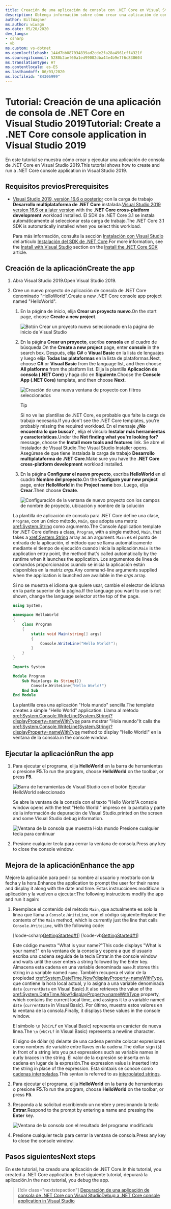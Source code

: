 ```yaml
---
title: Creación de una aplicación de consola con .NET Core en Visual Studio
description: Obtenga información sobre cómo crear una aplicación de consola de .NET Core con C# o Visual Basic mediante Visual Studio.
author: BillWagner
ms.author: wiwagn
ms.date: 05/20/2020
dev_langs:
- csharp
- vb
ms.custom: vs-dotnet
ms.openlocfilehash: 144d7bb087034839ad2cde2fa28a4961cff4321f
ms.sourcegitcommit: 5280b2aef60a1ed99002dba44e4b9e7f6c830604
ms.translationtype: HT
ms.contentlocale: es-ES
ms.lasthandoff: 06/03/2020
ms.locfileid: "84306999"
---
```

# <a name="tutorial-create-a-net-core-console-application-in-visual-studio-2019"></a><span data-ttu-id="0a2dc-103">Tutorial: Creación de una aplicación de consola de .NET Core en Visual Studio 2019</span><span class="sxs-lookup"><span data-stu-id="0a2dc-103">Tutorial: Create a .NET Core console application in Visual Studio 2019</span></span>

<span data-ttu-id="0a2dc-104">En este tutorial se muestra cómo crear y ejecutar una aplicación de consola de .NET Core en Visual Studio 2019.</span><span class="sxs-lookup"><span data-stu-id="0a2dc-104">This tutorial shows how to create and run a .NET Core console application in Visual Studio 2019.</span></span>

## <a name="prerequisites"></a><span data-ttu-id="0a2dc-105">Requisitos previos</span><span class="sxs-lookup"><span data-stu-id="0a2dc-105">Prerequisites</span></span>

- <span data-ttu-id="0a2dc-106">[Visual Studio 2019, versión 16.6 o posterior](https://visualstudio.microsoft.com/downloads/?utm_medium=microsoft&utm_source=docs.microsoft.com&utm_campaign=inline+link&utm_content=download+vs2019) con la carga de trabajo **Desarrollo multiplataforma de .NET Core** instalada.</span><span class="sxs-lookup"><span data-stu-id="0a2dc-106">[Visual Studio 2019 version 16.6 or a later version](https://visualstudio.microsoft.com/downloads/?utm_medium=microsoft&utm_source=docs.microsoft.com&utm_campaign=inline+link&utm_content=download+vs2019) with the **.NET Core cross-platform development** workload installed.</span></span> <span data-ttu-id="0a2dc-107">El SDK de .NET Core 3.1 se instala automáticamente al seleccionar esta carga de trabajo.</span><span class="sxs-lookup"><span data-stu-id="0a2dc-107">The .NET Core 3.1 SDK is automatically installed when you select this workload.</span></span>

  <span data-ttu-id="0a2dc-108">Para más información, consulte la sección [Instalación con Visual Studio](../install/sdk.md?pivots=os-windows#install-with-visual-studio) del artículo [Instalación del SDK de .NET Core](../install/sdk.md?pivots=os-windows).</span><span class="sxs-lookup"><span data-stu-id="0a2dc-108">For more information, see the [Install with Visual Studio](../install/sdk.md?pivots=os-windows#install-with-visual-studio) section on the [Install the .NET Core SDK](../install/sdk.md?pivots=os-windows) article.</span></span>

## <a name="create-the-app"></a><span data-ttu-id="0a2dc-109">Creación de la aplicación</span><span class="sxs-lookup"><span data-stu-id="0a2dc-109">Create the app</span></span>

<!-- markdownlint-disable MD025 -->

1. <span data-ttu-id="0a2dc-110">Abra Visual Studio 2019.</span><span class="sxs-lookup"><span data-stu-id="0a2dc-110">Open Visual Studio 2019.</span></span>

1. <span data-ttu-id="0a2dc-111">Cree un nuevo proyecto de aplicación de consola de .NET Core denominado "HelloWorld".</span><span class="sxs-lookup"><span data-stu-id="0a2dc-111">Create a new .NET Core console app project named "HelloWorld".</span></span>

   1. <span data-ttu-id="0a2dc-112">En la página de inicio, elija **Crear un proyecto nuevo**.</span><span class="sxs-lookup"><span data-stu-id="0a2dc-112">On the start page, choose **Create a new project**.</span></span>

      ![Botón Crear un proyecto nuevo seleccionado en la página de inicio de Visual Studio](./media/with-visual-studio/start-window.png)

   1. <span data-ttu-id="0a2dc-114">En la página **Crear un proyecto**, escriba **consola** en el cuadro de búsqueda.</span><span class="sxs-lookup"><span data-stu-id="0a2dc-114">On the **Create a new project** page, enter **console** in the search box.</span></span> <span data-ttu-id="0a2dc-115">Después, elija **C#** o **Visual Basic** en la lista de lenguajes y luego elija **Todas las plataformas** en la lista de plataformas.</span><span class="sxs-lookup"><span data-stu-id="0a2dc-115">Next, choose **C#** or **Visual Basic** from the language list, and then choose **All platforms** from the platform list.</span></span> <span data-ttu-id="0a2dc-116">Elija la plantilla **Aplicación de consola (.NET Core)** y haga clic en **Siguiente**.</span><span class="sxs-lookup"><span data-stu-id="0a2dc-116">Choose the **Console App (.NET Core)** template, and then choose **Next**.</span></span>

      ![Creación de una nueva ventana de proyecto con filtros seleccionados](./media/with-visual-studio/create-new-project.png)

      > [!TIP]
      > <span data-ttu-id="0a2dc-118">Si no ve las plantillas de .NET Core, es probable que falte la carga de trabajo necesaria.</span><span class="sxs-lookup"><span data-stu-id="0a2dc-118">If you don't see the .NET Core templates, you're probably missing the required workload.</span></span> <span data-ttu-id="0a2dc-119">En el mensaje **¿No encuentra lo que busca?** , elija el vínculo **Instalar más herramientas y características**.</span><span class="sxs-lookup"><span data-stu-id="0a2dc-119">Under the **Not finding what you're looking for?** message, choose the **Install more tools and features** link.</span></span> <span data-ttu-id="0a2dc-120">Se abre el Instalador de Visual Studio.</span><span class="sxs-lookup"><span data-stu-id="0a2dc-120">The Visual Studio Installer opens.</span></span> <span data-ttu-id="0a2dc-121">Asegúrese de que tiene instalada la carga de trabajo **Desarrollo multiplataforma de .NET Core**.</span><span class="sxs-lookup"><span data-stu-id="0a2dc-121">Make sure you have the **.NET Core cross-platform development** workload installed.</span></span>

   1. <span data-ttu-id="0a2dc-122">En la página **Configurar el nuevo proyecto**, escriba **HelloWorld** en el cuadro **Nombre del proyecto**.</span><span class="sxs-lookup"><span data-stu-id="0a2dc-122">On the **Configure your new project** page,  enter **HelloWorld** in the **Project name** box.</span></span> <span data-ttu-id="0a2dc-123">Luego, elija **Crear**.</span><span class="sxs-lookup"><span data-stu-id="0a2dc-123">Then choose **Create**.</span></span>

      ![Configuración de la ventana de nuevo proyecto con los campos de nombre de proyecto, ubicación y nombre de la solución](./media/with-visual-studio/configure-new-project.png)

   <span data-ttu-id="0a2dc-125">La plantilla de aplicación de consola para .NET Core define una clase, `Program`, con un único método, `Main`, que adopta una matriz <xref:System.String> como argumento.</span><span class="sxs-lookup"><span data-stu-id="0a2dc-125">The Console Application template for .NET Core defines a class, `Program`, with a single method, `Main`, that takes a <xref:System.String> array as an argument.</span></span> <span data-ttu-id="0a2dc-126">`Main` es el punto de entrada de la aplicación, el método que se llama automáticamente mediante el tiempo de ejecución cuando inicia la aplicación.</span><span class="sxs-lookup"><span data-stu-id="0a2dc-126">`Main` is the application entry point, the method that's called automatically by the runtime when it launches the application.</span></span> <span data-ttu-id="0a2dc-127">Los argumentos de línea de comandos proporcionados cuando se inicia la aplicación están disponibles en la matriz *args*.</span><span class="sxs-lookup"><span data-stu-id="0a2dc-127">Any command-line arguments supplied when the application is launched are available in the *args* array.</span></span>

   <span data-ttu-id="0a2dc-128">Si no se muestra el idioma que quiere usar, cambie el selector de idioma en la parte superior de la página.</span><span class="sxs-lookup"><span data-stu-id="0a2dc-128">If the language you want to use is not shown, change the language selector at the top of the page.</span></span>

   ```csharp
   using System;

   namespace HelloWorld
   {
       class Program
       {
           static void Main(string[] args)
           {
               Console.WriteLine("Hello World!");
           }
       }
   }
   ```

   ```vb
   Imports System

   Module Program
       Sub Main(args As String())
           Console.WriteLine("Hello World!")
       End Sub
   End Module
   ```

   <span data-ttu-id="0a2dc-129">La plantilla crea una aplicación "Hola mundo" sencilla.</span><span class="sxs-lookup"><span data-stu-id="0a2dc-129">The template creates a simple "Hello World" application.</span></span> <span data-ttu-id="0a2dc-130">Llama al método <xref:System.Console.WriteLine(System.String)?displayProperty=nameWithType> para mostrar "Hola mundo"</span><span class="sxs-lookup"><span data-stu-id="0a2dc-130">It calls the <xref:System.Console.WriteLine(System.String)?displayProperty=nameWithType> method to display "Hello World!"</span></span> <span data-ttu-id="0a2dc-131">en la ventana de la consola.</span><span class="sxs-lookup"><span data-stu-id="0a2dc-131">in the console window.</span></span>

## <a name="run-the-app"></a><span data-ttu-id="0a2dc-132">Ejecutar la aplicación</span><span class="sxs-lookup"><span data-stu-id="0a2dc-132">Run the app</span></span>

1. <span data-ttu-id="0a2dc-133">Para ejecutar el programa, elija **HelloWorld** en la barra de herramientas o presione **F5**.</span><span class="sxs-lookup"><span data-stu-id="0a2dc-133">To run the program, choose **HelloWorld** on the toolbar, or press **F5**.</span></span>

   ![Barra de herramientas de Visual Studio con el botón Ejecutar HelloWorld seleccionado](./media/with-visual-studio/run-program.png)

   <span data-ttu-id="0a2dc-135">Se abre la ventana de la consola con el texto "Hello World"</span><span class="sxs-lookup"><span data-stu-id="0a2dc-135">A console window opens with the text "Hello World!"</span></span> <span data-ttu-id="0a2dc-136">impreso en la pantalla y parte de la información de depuración de Visual Studio.</span><span class="sxs-lookup"><span data-stu-id="0a2dc-136">printed on the screen and some Visual Studio debug information.</span></span>

   ![Ventana de la consola que muestra Hola mundo Presione cualquier tecla para continuar](./media/with-visual-studio/hello-world-console.png)

1. <span data-ttu-id="0a2dc-138">Presione cualquier tecla para cerrar la ventana de consola.</span><span class="sxs-lookup"><span data-stu-id="0a2dc-138">Press any key to close the console window.</span></span>

## <a name="enhance-the-app"></a><span data-ttu-id="0a2dc-139">Mejora de la aplicación</span><span class="sxs-lookup"><span data-stu-id="0a2dc-139">Enhance the app</span></span>

<span data-ttu-id="0a2dc-140">Mejore la aplicación para pedir su nombre al usuario y mostrarlo con la fecha y la hora.</span><span class="sxs-lookup"><span data-stu-id="0a2dc-140">Enhance the application to prompt the user for their name and display it along with the date and time.</span></span> <span data-ttu-id="0a2dc-141">Estas instrucciones modifican la aplicación y la vuelven a ejecutar:</span><span class="sxs-lookup"><span data-stu-id="0a2dc-141">The following instructions modify the app and run it again:</span></span>

1. <span data-ttu-id="0a2dc-142">Reemplace el contenido del método `Main`, que actualmente es solo la línea que llama a `Console.WriteLine`, con el código siguiente:</span><span class="sxs-lookup"><span data-stu-id="0a2dc-142">Replace the contents of the `Main` method, which is currently just the line that calls `Console.WriteLine`, with the following code:</span></span>

   [!code-csharp[GettingStarted#1](./snippets/with-visual-studio/csharp/Program.cs#1)]
   [!code-vb[GettingStarted#1](./snippets/with-visual-studio/vb/Program.vb#1)]

   <span data-ttu-id="0a2dc-143">Este código muestra "What is your name?"</span><span class="sxs-lookup"><span data-stu-id="0a2dc-143">This code displays "What is your name?"</span></span> <span data-ttu-id="0a2dc-144">en la ventana de la consola y espera a que el usuario escriba una cadena seguida de la tecla Entrar.</span><span class="sxs-lookup"><span data-stu-id="0a2dc-144">in the console window and waits until the user enters a string followed by the Enter key.</span></span> <span data-ttu-id="0a2dc-145">Almacena esta cadena en una variable denominada `name`.</span><span class="sxs-lookup"><span data-stu-id="0a2dc-145">It stores this string in a variable named `name`.</span></span> <span data-ttu-id="0a2dc-146">También recupera el valor de la propiedad <xref:System.DateTime.Now?displayProperty=nameWithType>, que contiene la hora local actual, y lo asigna a una variable denominada `date` (`currentDate` en Visual Basic).</span><span class="sxs-lookup"><span data-stu-id="0a2dc-146">It also retrieves the value of the <xref:System.DateTime.Now?displayProperty=nameWithType> property, which contains the current local time, and assigns it to a variable named `date` (`currentDate` in Visual Basic).</span></span> <span data-ttu-id="0a2dc-147">Por último, muestra estos valores en la ventana de la consola.</span><span class="sxs-lookup"><span data-stu-id="0a2dc-147">Finally, it displays these values in the console window.</span></span>

   <span data-ttu-id="0a2dc-148">El símbolo `\n` (`vbCrLf` en Visual Basic) representa un carácter de nueva línea.</span><span class="sxs-lookup"><span data-stu-id="0a2dc-148">The `\n` (`vbCrLf` in Visual Basic) represents a newline character.</span></span>

   <span data-ttu-id="0a2dc-149">El signo de dólar (`$`) delante de una cadena permite colocar expresiones como nombres de variable entre llaves en la cadena.</span><span class="sxs-lookup"><span data-stu-id="0a2dc-149">The dollar sign (`$`) in front of a string lets you put expressions such as variable names in curly braces in the string.</span></span> <span data-ttu-id="0a2dc-150">El valor de la expresión se inserta en la cadena en lugar de la expresión.</span><span class="sxs-lookup"><span data-stu-id="0a2dc-150">The expression value is inserted into the string in place of the expression.</span></span> <span data-ttu-id="0a2dc-151">Esta sintaxis se conoce como [cadenas interpoladas](../../csharp/language-reference/tokens/interpolated.md).</span><span class="sxs-lookup"><span data-stu-id="0a2dc-151">This syntax is referred to as [interpolated strings](../../csharp/language-reference/tokens/interpolated.md).</span></span>

1. <span data-ttu-id="0a2dc-152">Para ejecutar el programa, elija **HelloWorld** en la barra de herramientas o presione **F5**.</span><span class="sxs-lookup"><span data-stu-id="0a2dc-152">To run the program, choose **HelloWorld** on the toolbar, or press **F5**.</span></span>

1. <span data-ttu-id="0a2dc-153">Responda a la solicitud escribiendo un nombre y presionando la tecla **Entrar**.</span><span class="sxs-lookup"><span data-stu-id="0a2dc-153">Respond to the prompt by entering a name and pressing the **Enter** key.</span></span>

   ![Ventana de la consola con el resultado del programa modificado](./media/with-visual-studio/hello-world-update.png)

1. <span data-ttu-id="0a2dc-155">Presione cualquier tecla para cerrar la ventana de consola.</span><span class="sxs-lookup"><span data-stu-id="0a2dc-155">Press any key to close the console window.</span></span>

## <a name="next-steps"></a><span data-ttu-id="0a2dc-156">Pasos siguientes</span><span class="sxs-lookup"><span data-stu-id="0a2dc-156">Next steps</span></span>

<span data-ttu-id="0a2dc-157">En este tutorial, ha creado una aplicación de .NET Core.</span><span class="sxs-lookup"><span data-stu-id="0a2dc-157">In this tutorial, you created a .NET Core application.</span></span> <span data-ttu-id="0a2dc-158">En el siguiente tutorial, depurará la aplicación.</span><span class="sxs-lookup"><span data-stu-id="0a2dc-158">In the next tutorial, you debug the app.</span></span>

> [!div class="nextstepaction"]
> [<span data-ttu-id="0a2dc-159">Depuración de una aplicación de consola de .NET Core con Visual Studio</span><span class="sxs-lookup"><span data-stu-id="0a2dc-159">Debug a .NET Core console application in Visual Studio</span></span>](debugging-with-visual-studio.md)
